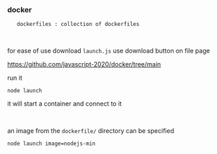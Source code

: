 

### docker


       dockerfiles : collection of dockerfiles

<br>


for ease of use download ``` launch.js ``` use download button on file page

https://github.com/javascript-2020/docker/tree/main

run it

```
node launch
```

it will start a container and connect to it

<br>

an image from the ``` dockerfile/ ``` directory can be specified

```
node launch image=nodejs-min
```


